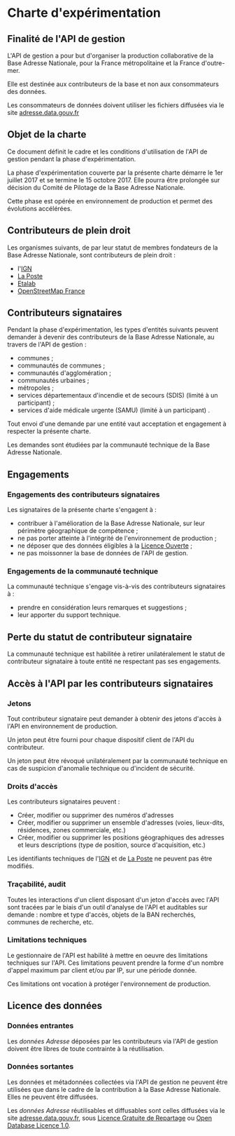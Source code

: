 # Charte d'expérimentation

## Finalité de l'API de gestion

L'API de gestion a pour but d'organiser la production collaborative de la Base Adresse Nationale, pour la France métropolitaine et la France d'outre-mer.

Elle est destinée aux contributeurs de la base et non aux consommateurs des données.

Les consommateurs de données doivent utiliser les fichiers diffusées via le site [adresse.data.gouv.fr](https://adresse.data.gouv.fr)

## Objet de la charte

Ce document définit le cadre et les conditions d'utilisation de l'API de gestion pendant la phase d'expérimentation.

La phase d'expérimentation couverte par la présente charte démarre le 1er juillet 2017 et se termine le 15 octobre 2017.
Elle pourra être prolongée sur décision du Comité de Pilotage de la Base Adresse Nationale.

Cette phase est opérée en environnement de production et permet des évolutions accélérées.

## Contributeurs de plein droit

Les organismes suivants, de par leur statut de membres fondateurs de la Base Adresse Nationale, sont contributeurs de plein droit :

* l'[IGN][4]
* [La Poste][5]
* [Etalab](https://www.etalab.gouv.fr)
* [OpenStreetMap France](http://openstreetmap.fr/)

## Contributeurs signataires

Pendant la phase d'expérimentation, les types d'entités suivants peuvent demander à devenir des contributeurs de la Base Adresse Nationale, au travers de l'API de gestion :

* communes ;
* communautés de communes ;
* communautés d'agglomération ;
* communautés urbaines ;
* métropoles ;
* services départementaux d'incendie et de secours (SDIS) (limité à un participant) ;
* services d'aide médicale urgente (SAMU) (limité à un participant) .

Tout envoi d'une demande par une entité vaut acceptation et engagement à respecter la présente charte.

Les demandes sont étudiées par la communauté technique de la Base Adresse Nationale.

## Engagements

### Engagements des contributeurs signataires

Les signataires de la présente charte s'engagent à :

* contribuer à l'amélioration de la Base Adresse Nationale, sur leur périmètre géographique de compétence ;
* ne pas porter atteinte à l'intégrité de l'environnement de production ;
* ne déposer que des données éligibles à la [Licence Ouverte][1] ;
* ne pas moissonner la base de données de l'API de gestion.

### Engagements de la communauté technique

La communauté technique s'engage vis-à-vis des contributeurs signataires à :
* prendre en considération leurs remarques et suggestions ;
* leur apporter du support technique.

## Perte du statut de contributeur signataire

La communauté technique est habilitée à retirer unilatéralement le statut de contributeur signataire à toute entité ne respectant pas ses engagements.

## Accès à l'API par les contributeurs signataires

### Jetons

Tout contributeur signataire peut demander à obtenir des jetons d'accès à l'API en environnement de production.

Un jeton peut être fourni pour chaque dispositif client de l'API du contributeur.

Un jeton peut être révoqué unilatéralement par la communauté technique en cas de suspicion d'anomalie technique ou d'incident de sécurité.

### Droits d'accès

Les contributeurs signataires peuvent :
* Créer, modifier ou supprimer des numéros d'adresses
* Créer, modifier ou supprimer un ensemble d'adresses (voies, lieux-dits, résidences, zones commerciale, etc.)
* Créer, modifier ou supprimer les positions géographiques des adresses et leurs descriptions (type de position, source d'acquisition, etc.)

Les identifiants techniques de l'[IGN][4] et de [La Poste][5] ne peuvent pas être modifiés.

### Traçabilité, audit

Toutes les interactions d'un client disposant d'un jeton d'accès avec l'API sont tracées par le biais d'un outil d'analyse de l'API et auditables sur demande : nombre et type d'accès, objets de la BAN recherchés, communes de recherche, etc.

### Limitations techniques

Le gestionnaire de l'API est habilité à mettre en oeuvre des limitations techniques sur l'API. Ces limitations peuvent prendre la forme d'un nombre d'appel maximum par client et/ou par IP, sur une période donnée.

Ces limitations ont vocation à protéger l'environnement de production.

## Licence des données

### Données entrantes

Les _données Adresse_ déposées par les contributeurs via l'API de gestion doivent être libres de toute contrainte à la réutilisation.

### Données sortantes

Les données et métadonnées collectées via l'API de gestion ne peuvent être utilisées que dans le cadre de la contribution à la Base Adresse Nationale. Elles ne peuvent être diffusées.

Les _données Adresse_ réutilisables et diffusables sont celles diffusées via le site [adresse.data.gouv.fr](https://adresse.data.gouv.fr), sous [Licence Gratuite de Repartage][2] ou [Open Database Licence 1.0][3].

[1]: https://www.etalab.gouv.fr/wp-content/uploads/2017/04/ETALAB-Licence-Ouverte-v2.0.pdf
[2]: http://adresse.data.gouv.fr/pdf/licence-gratuite-repartage.pdf
[3]: https://vvlibri.org/fr/licence/odbl/10/fr
[4]: http://www.ign.fr
[5]: http://www.laposte.fr/entreprise/produits-et-services/sna-normalisation-des-adresses
